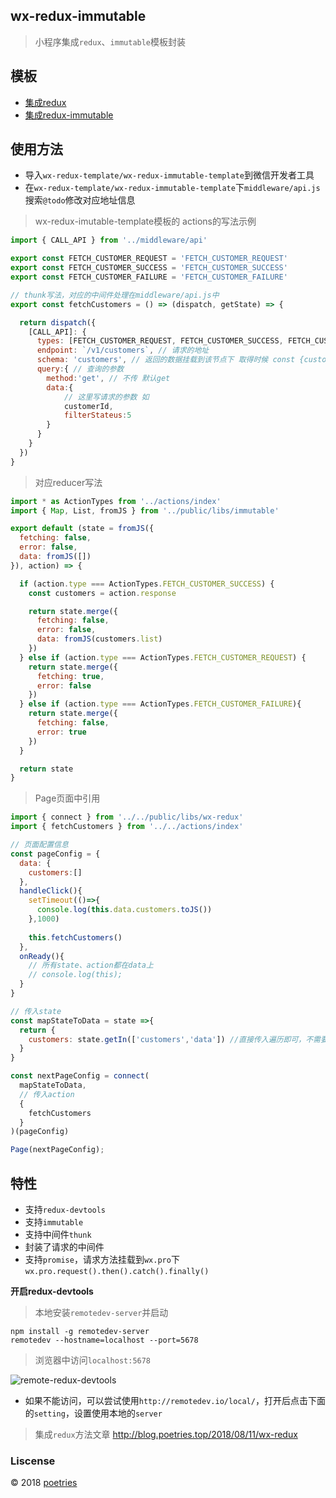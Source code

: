 ## wx-redux-immutable

> 小程序集成`redux`、`immutable`模板封装


## 模板

- [集成redux](./wx-redux-template)
- [集成redux-immutable](./wx-redux-immutable-template)

## 使用方法

- 导入`wx-redux-template/wx-redux-immutable-template`到微信开发者工具
- 在`wx-redux-template/wx-redux-immutable-template`下`middleware/api.js`搜索`@todo`修改对应地址信息

> wx-redux-imutable-template模板的 actions的写法示例

```javascript
import { CALL_API } from '../middleware/api'

export const FETCH_CUSTOMER_REQUEST = 'FETCH_CUSTOMER_REQUEST'
export const FETCH_CUSTOMER_SUCCESS = 'FETCH_CUSTOMER_SUCCESS'
export const FETCH_CUSTOMER_FAILURE = 'FETCH_CUSTOMER_FAILURE'

// thunk写法，对应的中间件处理在middleware/api.js中
export const fetchCustomers = () => (dispatch, getState) => {

  return dispatch({
    [CALL_API]: {
      types: [FETCH_CUSTOMER_REQUEST, FETCH_CUSTOMER_SUCCESS, FETCH_CUSTOMER_FAILURE],
      endpoint: `/v1/customers`, // 请求的地址
      schema: 'customers', // 返回的数据挂载到该节点下 取得时候 const {customer} = action.response
      query:{ // 查询的参数
        method:'get', // 不传 默认get 
        data:{
            // 这里写请求的参数 如
            customerId,
            filterStateus:5
        }
      }
    }
  })
}
```

> 对应reducer写法

```javascript
import * as ActionTypes from '../actions/index'
import { Map, List, fromJS } from '../public/libs/immutable'

export default (state = fromJS({
  fetching: false,
  error: false,
  data: fromJS([])
}), action) => {

  if (action.type === ActionTypes.FETCH_CUSTOMER_SUCCESS) {
    const customers = action.response

    return state.merge({
      fetching: false,
      error: false,
      data: fromJS(customers.list)
    })
  } else if (action.type === ActionTypes.FETCH_CUSTOMER_REQUEST) {
    return state.merge({
      fetching: true,
      error: false
    })
  } else if (action.type === ActionTypes.FETCH_CUSTOMER_FAILURE){
    return state.merge({
      fetching: false,
      error: true
    })
  }

  return state
}
```

> Page页面中引用

```javascript
import { connect } from '../../public/libs/wx-redux'
import { fetchCustomers } from '../../actions/index'

// 页面配置信息
const pageConfig = {
  data: {
    customers:[]
  },
  handleClick(){
    setTimeout(()=>{
      console.log(this.data.customers.toJS())
    },1000)
    
    this.fetchCustomers()
  },
  onReady(){
    // 所有state、action都在data上
    // console.log(this);
  }
}

// 传入state
const mapStateToData = state =>{
  return {
    customers: state.getIn(['customers','data']) //直接传入遍历即可，不需要toJS()
  }
}

const nextPageConfig = connect(
  mapStateToData,
  // 传入action
  {
    fetchCustomers
  }
)(pageConfig)

Page(nextPageConfig);
```

## 特性

- 支持`redux-devtools`
- 支持`immutable`
- 支持中间件`thunk`
- 封装了请求的中间件
- 支持`promise`，请求方法挂载到`wx.pro`下`wx.pro.request().then().catch().finally()`


**开启redux-devtools**

> 本地安装`remotedev-server`并启动

```shell
npm install -g remotedev-server
remotedev --hostname=localhost --port=5678
```

> 浏览器中访问`localhost:5678`

![remote-redux-devtools](https://upload-images.jianshu.io/upload_images/1480597-54032e17cab3dc21.png?imageMogr2/auto-orient/strip%7CimageView2/2/w/1240)

- 如果不能访问，可以尝试使用`http://remotedev.io/local/`，打开后点击下面的`setting`，设置使用本地的`server`

> 集成`redux`方法文章 http://blog.poetries.top/2018/08/11/wx-redux

### Liscense

© 2018  [poetries](http://blog.poetries.top)
